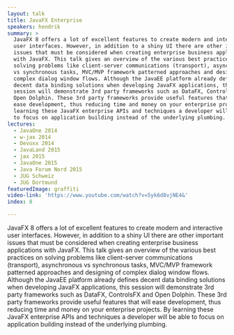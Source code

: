 ```yaml
---
layout: talk
title: JavaFX Enterprise
speakers: hendrik
summary: >
  JavaFX 8 offers a lot of excellent features to create modern and interactive
  user interfaces. However, in addition to a shiny UI there are other important
  issues that must be considered when creating enterprise business applications
  with JavaFX. This talk gives an overview of the various best practices on
  solving problems like client-server communications (transport), asynchronous
  vs synchronous tasks, MVC/MVP framework patterned approaches and designing of
  complex dialog window flows. Although the JavaEE platform already defines
  decent data binding solutions when developing JavaFX applications, this
  session will demonstrate 3rd party frameworks such as DataFX, ControlsFX and
  Open Dolphin. These 3rd party frameworks provide useful features that will
  ease development, thus reducing time and money on your enterprise projects. By
  learning these JavaFX enterprise APIs and techniques a developer will be able
  to focus on application building instead of the underlying plumbing.
lectures:
  - JavaOne 2014
  - w-jax 2014
  - Devoxx 2014
  - JavaLand 2015
  - jax 2015
  - JavaOne 2015
  - Java Forum Nord 2015
  - JUG Schweiz
  - JUG Dortmund
featuredImage: graffiti
video-link: 'https://www.youtube.com/watch?v=5yk6d8vjNE4&'
index: 8

---
```


JavaFX 8 offers a lot of excellent features to create modern and interactive user interfaces. However, in addition to a shiny UI there are other important issues that must be considered when creating enterprise business applications with JavaFX. This talk gives an overview of the various best practices on solving problems like client-server communications (transport), asynchronous vs synchronous tasks, MVC/MVP framework patterned approaches and designing of complex dialog window flows. Although the JavaEE platform already defines decent data binding solutions when developing JavaFX applications, this session will demonstrate 3rd party frameworks such as DataFX, ControlsFX and Open Dolphin. These 3rd party frameworks provide useful features that will ease development, thus reducing time and money on your enterprise projects. By learning these JavaFX enterprise APIs and techniques a developer will be able to focus on application building instead of the underlying plumbing.
